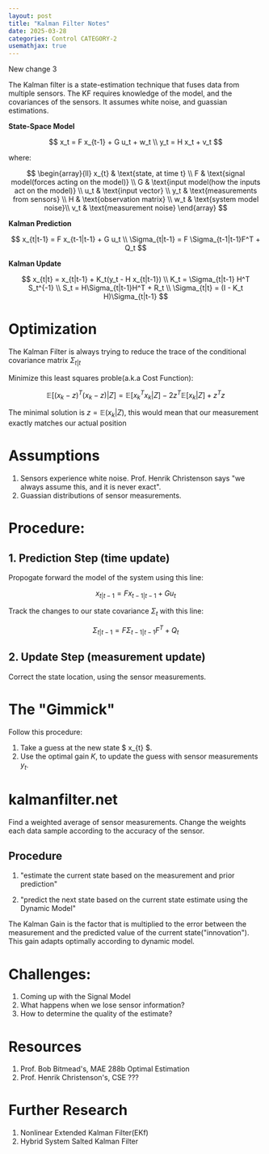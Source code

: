 ```yaml
---
layout: post
title: "Kalman Filter Notes"
date: 2025-03-28
categories: Control CATEGORY-2
usemathjax: true
---
```


New change 3

The Kalman filter is a state-estimation technique that fuses data from multiple sensors. The KF requires knowledge of the model, and the covariances of the sensors. It assumes white noise, and guassian estimations.

**State-Space Model**

$$
x_t = F x_{t-1} + G u_t + w_t \\ y_t = H x_t + v_t
$$


where:

$$
\begin{array}{ll}
x_{t} & \text{state, at time t} \\
F & \text{signal model(forces acting on the model)} \\
G & \text{input model(how the inputs act on the model)} \\
u_t & \text{input vector} \\
y_t & \text{measurements from sensors} \\
H & \text{observation matrix} \\
w_t & \text{system model noise}\\
v_t & \text{measurement noise}
\end{array}
$$

**Kalman Prediction**

$$
x_{t|t-1} = F x_{t-1|t-1} + G u_t \\
\Sigma_{t|t-1} = F \Sigma_{t-1|t-1}F^T + Q_t
$$

**Kalman Update**

$$
x_{t|t} = x_{t|t-1} + K_t(y_t - H x_{t|t-1}) \\
K_t = \Sigma_{t|t-1} H^T S_t^{-1} \\
S_t = H\Sigma_{t|t-1}H^T + R_t \\
\Sigma_{t|t} = (I - K_t H)\Sigma_{t|t-1}
$$




# Optimization
The Kalman Filter is always trying to reduce the trace of the conditional covariance matrix $\Sigma_{t|t}$

Minimize this least squares proble(a.k.a Cost Function):

$$
\mathbb{E}[(x_k - z)^T(x_k-z)|Z] = \mathbb{E}[x_k^Tx_k|Z] - 2z^T\mathbb{E}[x_k|Z] + z^Tz
$$

The minimal solution is $z = \mathbb{E}(x_k|Z)$, this would mean that our measurement exactly matches our actual position

# Assumptions
1. Sensors experience white noise. Prof. Henrik Christenson says "we always assume this, and it is never exact".
2. Guassian distributions of sensor measurements.

# Procedure:
## 1. Prediction Step (time update)
Propogate forward the model of the system using this line:

$$
x_{t|t-1} = F x_{t-1|t-1} + G u_t
$$

Track the changes to our state covariance $\Sigma_t$ with this line:

$$
\Sigma_{t|t-1} = F \Sigma_{t-1|t-1}F^T + Q_t
$$

## 2. Update Step (measurement update)
Correct the state location, using the sensor measurements.

# The "Gimmick"

Follow this procedure:

1. Take a guess at the new state $ x_{t} $.
2.  Use the optimal gain $K$, to update the guess with sensor measurements $y_{t}$.

# kalmanfilter.net

Find a weighted average of sensor measurements. Change the weights each data sample according to the accuracy of the sensor.

## Procedure
1. "estimate the current state based on the measurement and prior prediction"

2. "predict the next state based on the current state estimate using the Dynamic Model" 

The Kalman Gain is the factor that is multiplied to the error between the measurement and the predicted value of the current state("innovation"). This gain adapts optimally according to dynamic model.



# Challenges:
1. Coming up with the Signal Model
2. What happens when we lose sensor information?
3. How to determine the quality of the estimate?

# Resources
1. Prof. Bob Bitmead's, MAE 288b Optimal Estimation
2. Prof. Henrik Christenson's, CSE ??? 

# Further Research
1. Nonlinear Extended Kalman Filter(EKf)
2. Hybrid System Salted Kalman Filter
